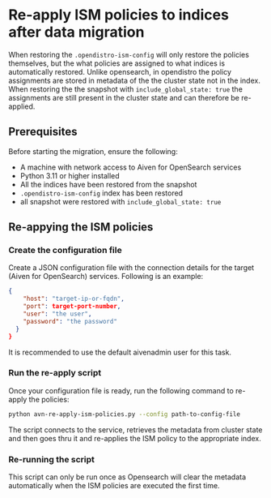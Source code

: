 # Re-apply ISM policies to indices after data migration


When restoring the `.opendistro-ism-config` will only restore the policies themselves,
but the what policies are assigned to what indices is automatically restored. Unlike
opensearch, in opendistro the policy assignments are stored in metadata of the the
cluster state not in the index. When restoring the the snapshot with
`include_global_state: true` the assignments are still present in the cluster state
and can therefore be re-applied.

## Prerequisites

Before starting the migration, ensure the following:

- A machine with network access to Aiven for OpenSearch services
- Python 3.11 or higher installed
- All the indices have been restored from the snapshot
- `.opendistro-ism-config` index has been restored
- all snapshot were restored with `include_global_state: true`

## Re-appying the ISM policies

### Create the configuration file

Create a JSON configuration file with the connection details for the target
(Aiven for OpenSearch) services. Following is an example:

```json
{
    "host": "target-ip-or-fqdn",
    "port": target-port-number,
    "user": "the user",
    "password": "the password"
  }
}
```
It is recommended to use the default aivenadmin user for this task.

### Run the re-apply script

Once your configuration file is ready, run the following command to re-apply the
policies:

```bash
python avn-re-apply-ism-policies.py --config path-to-config-file
```

The script connects to the service, retrieves the metadata from cluster state and
then goes thru it and re-applies the ISM policy to the appropriate index.


### Re-running the script

This script can only be run once as Opensearch will clear the metadata automatically
when the ISM policies are executed the first time.

